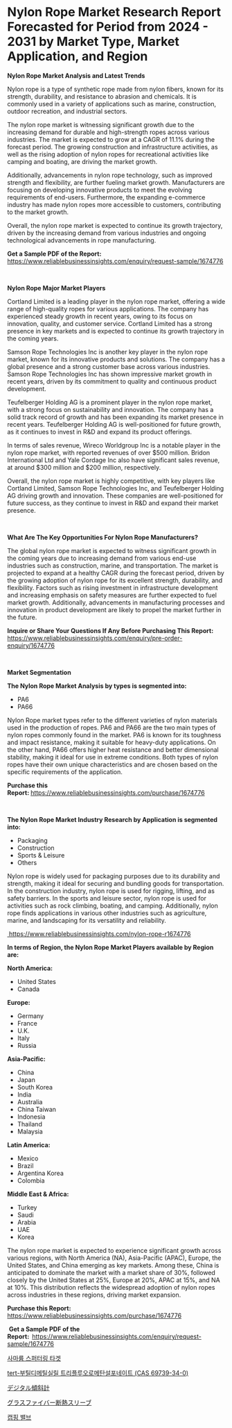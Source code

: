 <p><h1>Nylon Rope Market Research Report Forecasted for Period from 2024 -  2031 by Market Type, Market Application, and Region</h1></p><p><strong>Nylon Rope Market Analysis and Latest Trends</strong></p>
<p><p>Nylon rope is a type of synthetic rope made from nylon fibers, known for its strength, durability, and resistance to abrasion and chemicals. It is commonly used in a variety of applications such as marine, construction, outdoor recreation, and industrial sectors.</p><p>The nylon rope market is witnessing significant growth due to the increasing demand for durable and high-strength ropes across various industries. The market is expected to grow at a CAGR of 11.1% during the forecast period. The growing construction and infrastructure activities, as well as the rising adoption of nylon ropes for recreational activities like camping and boating, are driving the market growth.</p><p>Additionally, advancements in nylon rope technology, such as improved strength and flexibility, are further fueling market growth. Manufacturers are focusing on developing innovative products to meet the evolving requirements of end-users. Furthermore, the expanding e-commerce industry has made nylon ropes more accessible to customers, contributing to the market growth.</p><p>Overall, the nylon rope market is expected to continue its growth trajectory, driven by the increasing demand from various industries and ongoing technological advancements in rope manufacturing.</p></p>
<p><strong>Get a Sample PDF of the Report:&nbsp;</strong> <a href="https://www.reliablebusinessinsights.com/enquiry/request-sample/1674776">https://www.reliablebusinessinsights.com/enquiry/request-sample/1674776</a></p>
<p>&nbsp;</p>
<p><strong>Nylon Rope Major Market Players</strong></p>
<p><p>Cortland Limited is a leading player in the nylon rope market, offering a wide range of high-quality ropes for various applications. The company has experienced steady growth in recent years, owing to its focus on innovation, quality, and customer service. Cortland Limited has a strong presence in key markets and is expected to continue its growth trajectory in the coming years.</p><p>Samson Rope Technologies Inc is another key player in the nylon rope market, known for its innovative products and solutions. The company has a global presence and a strong customer base across various industries. Samson Rope Technologies Inc has shown impressive market growth in recent years, driven by its commitment to quality and continuous product development.</p><p>Teufelberger Holding AG is a prominent player in the nylon rope market, with a strong focus on sustainability and innovation. The company has a solid track record of growth and has been expanding its market presence in recent years. Teufelberger Holding AG is well-positioned for future growth, as it continues to invest in R&D and expand its product offerings.</p><p>In terms of sales revenue, Wireco Worldgroup Inc is a notable player in the nylon rope market, with reported revenues of over $500 million. Bridon International Ltd and Yale Cordage Inc also have significant sales revenue, at around $300 million and $200 million, respectively.</p><p>Overall, the nylon rope market is highly competitive, with key players like Cortland Limited, Samson Rope Technologies Inc, and Teufelberger Holding AG driving growth and innovation. These companies are well-positioned for future success, as they continue to invest in R&D and expand their market presence.</p></p>
<p>&nbsp;</p>
<p><strong>What Are The Key Opportunities For Nylon Rope Manufacturers?</strong></p>
<p><p>The global nylon rope market is expected to witness significant growth in the coming years due to increasing demand from various end-use industries such as construction, marine, and transportation. The market is projected to expand at a healthy CAGR during the forecast period, driven by the growing adoption of nylon rope for its excellent strength, durability, and flexibility. Factors such as rising investment in infrastructure development and increasing emphasis on safety measures are further expected to fuel market growth. Additionally, advancements in manufacturing processes and innovation in product development are likely to propel the market further in the future.</p></p>
<p><strong>Inquire or Share Your Questions If Any Before Purchasing This Report:</strong> <a href="https://www.reliablebusinessinsights.com/enquiry/pre-order-enquiry/1674776">https://www.reliablebusinessinsights.com/enquiry/pre-order-enquiry/1674776</a></p>
<p>&nbsp;</p>
<p><strong>Market Segmentation</strong></p>
<p><strong>The Nylon Rope Market Analysis by types is segmented into:</strong></p>
<p><ul><li>PA6</li><li>PA66</li></ul></p>
<p><p>Nylon Rope market types refer to the different varieties of nylon materials used in the production of ropes. PA6 and PA66 are the two main types of nylon ropes commonly found in the market. PA6 is known for its toughness and impact resistance, making it suitable for heavy-duty applications. On the other hand, PA66 offers higher heat resistance and better dimensional stability, making it ideal for use in extreme conditions. Both types of nylon ropes have their own unique characteristics and are chosen based on the specific requirements of the application.</p></p>
<p><strong>Purchase this Report:&nbsp;</strong><a href="https://www.reliablebusinessinsights.com/purchase/1674776">https://www.reliablebusinessinsights.com/purchase/1674776</a></p>
<p>&nbsp;</p>
<p><strong>The Nylon Rope Market Industry Research by Application is segmented into:</strong></p>
<p><ul><li>Packaging</li><li>Construction</li><li>Sports & Leisure</li><li>Others</li></ul></p>
<p><p>Nylon rope is widely used for packaging purposes due to its durability and strength, making it ideal for securing and bundling goods for transportation. In the construction industry, nylon rope is used for rigging, lifting, and as safety barriers. In the sports and leisure sector, nylon rope is used for activities such as rock climbing, boating, and camping. Additionally, nylon rope finds applications in various other industries such as agriculture, marine, and landscaping for its versatility and reliability.</p></p>
<p><a href="https://www.reliablebusinessinsights.com/nylon-rope-r1674776">&nbsp;https://www.reliablebusinessinsights.com/nylon-rope-r1674776</a></p>
<p><strong>In terms of Region, the Nylon Rope Market Players available by Region are:</strong></p>
<p>
    <p> <strong> North America: </strong>
        <ul>
            <li>United States</li>
            <li>Canada</li>
        </ul>
        </p> 
    <p> <strong> Europe: </strong>
        <ul>
            <li>Germany</li>
            <li>France</li>
            <li>U.K.</li>
            <li>Italy</li>
            <li>Russia</li>
        </ul>
        </p> 
    <p> <strong> Asia-Pacific: </strong>
        <ul>
            <li>China</li>
            <li>Japan</li>
            <li>South Korea</li>
            <li>India</li>
            <li>Australia</li>
            <li>China Taiwan</li>
            <li>Indonesia</li>
            <li>Thailand</li>
            <li>Malaysia</li>
        </ul>
        </p> 
    <p> <strong> Latin America: </strong>
        <ul>
            <li>Mexico</li>
            <li>Brazil</li>
            <li>Argentina Korea</li>
            <li>Colombia</li>
        </ul>
        </p> 
    <p> <strong> Middle East & Africa: </strong>
        <ul>
            <li>Turkey</li>
            <li>Saudi</li>
            <li>Arabia</li>
            <li>UAE</li>
            <li>Korea</li>
        </ul>
    </p>
    </p>
<p><p>The nylon rope market is expected to experience significant growth across various regions, with North America (NA), Asia-Pacific (APAC), Europe, the United States, and China emerging as key markets. Among these, China is anticipated to dominate the market with a market share of 30%, followed closely by the United States at 25%, Europe at 20%, APAC at 15%, and NA at 10%. This distribution reflects the widespread adoption of nylon ropes across industries in these regions, driving market expansion.</p></p>
<p><strong>Purchase this Report: </strong><a href="https://www.reliablebusinessinsights.com/purchase/1674776">https://www.reliablebusinessinsights.com/purchase/1674776</a></p>
<p>&nbsp;<strong>Get a Sample PDF of the Report:&nbsp;&nbsp;</strong><a href="https://www.reliablebusinessinsights.com/enquiry/request-sample/1674776">https://www.reliablebusinessinsights.com/enquiry/request-sample/1674776</a></p>
<p><strong></strong></p>
<p><p><a href="https://medium.com/@johnjames655/%EC%82%AC%EB%A7%88%EB%A5%A8-%EC%8A%A4%ED%8D%BC%ED%84%B0%EB%A7%81-%ED%83%80%EA%B2%9F-%EC%8B%9C%EC%9E%A5%EC%9D%80-%EC%8B%9C%EC%9E%A5-%EC%A0%90%EC%9C%A0%EC%9C%A8-%EC%8B%9C%EC%9E%A5%EB%8F%99%ED%96%A5-%EB%B0%8F-%EC%8B%9C%EC%9E%A5-%EC%84%B1%EC%9E%A5%EC%97%90-%EA%B4%80%ED%95%9C-%EC%A0%95%EB%B3%B4%EB%A5%BC-%EC%A0%9C%EA%B3%B5%ED%95%A9%EB%8B%88%EB%8B%A4-c9712d554ac9">사마륨 스퍼터링 타겟</a></p><p><a href="https://github.com/JackieFauhey9089475/Market-Research-Report-List-2/blob/main/7705814101091.md">tert-부틸디메틸실릴 트리플루오로메탄설포네이트 (CAS 69739-34-0)</a></p><p><a href="https://medium.com/@raymanta28/%E3%83%87%E3%82%B8%E3%82%BF%E3%83%AB%E3%83%86%E3%82%A3%E3%83%AB%E3%83%88%E3%83%A1%E3%83%BC%E3%82%BF%E3%83%BC%E5%B8%82%E5%A0%B4-%E5%B8%82%E5%A0%B4%E3%82%B7%E3%82%A7%E3%82%A2-%E5%B8%82%E5%A0%B4%E3%83%88%E3%83%AC%E3%83%B3%E3%83%89-%E3%81%8A%E3%82%88%E3%81%B3%E5%B0%86%E6%9D%A5%E3%81%AE%E6%88%90%E9%95%B7%E3%82%92%E6%8E%A2%E3%82%8B-16f054f8a7a5">デジタル傾斜計</a></p><p><a href="https://github.com/FredaJerde/Market-Research-Report-List-1/blob/main/3008058107129.md">グラスファイバー断熱スリーブ</a></p><p><a href="https://medium.com/@rogerking2023/%EB%B0%B8%EB%B8%8C-%EC%BA%A1-%EC%8B%9C%EC%9E%A5-%EB%B6%84%EC%84%9D-%EC%97%B0%ED%8F%89%EA%B7%A0-%EC%84%B1%EC%9E%A5%EB%A5%A0-cagr-%EC%8B%9C%EC%9E%A5-%EC%84%B8%EB%B6%84%ED%99%94-%EB%B0%8F-%EC%84%B8%EA%B3%84%EC%A0%81-%EC%82%B0%EC%97%85-%EA%B0%9C%EC%9A%94-f17d1754687f">캡핑 밸브</a></p></p>
